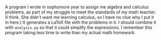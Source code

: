 A program I wrote in sophomore year to assign me algebra and calculus
problems, as part of my struggle to meet the standards of my math
teacher. (I think. She didn't want me learning calculus, so I have no
clue why I put it in here.) It generates a LaTeX file with the problems
in it. I should combine it with `analysis.py` so that it could simplify
the expressions.  I remember this program taking less time to write than
my actual math homework.

